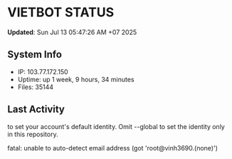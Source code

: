 # VIETBOT STATUS
**Updated**: Sun Jul 13 05:47:26 AM +07 2025

## System Info
- IP: 103.77.172.150
- Uptime: up 1 week, 9 hours, 34 minutes
- Files: 35144

## Last Activity

to set your account's default identity.
Omit --global to set the identity only in this repository.

fatal: unable to auto-detect email address (got 'root@vinh3690.(none)')

